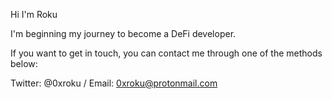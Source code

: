 Hi I'm Roku

I'm beginning my journey to become a DeFi developer. 

If you want to get in touch, you can contact me through one of the methods below:

Twitter: @0xroku /
Email: 0xroku@protonmail.com
